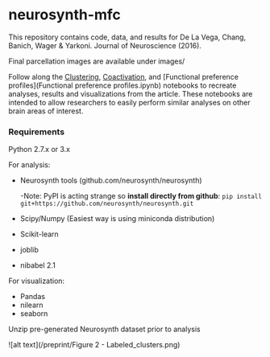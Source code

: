 # neurosynth-mfc
This repository contains code, data, and results for De La Vega, Chang, Banich, Wager & Yarkoni. Journal of Neuroscience (2016). 

Final parcellation images are available under images/

Follow along the [Clustering](Clustering.ipynb), [Coactivation](Coactivation.ipynb), and [Functional preference profiles](Functional preference profiles.ipynb) notebooks to recreate analyses, results and visualizations from the article. These notebooks are intended to allow researchers to easily perform similar analyses on other brain areas of interest.

### Requirements
Python 2.7.x or 3.x

For analysis:
- Neurosynth tools (github.com/neurosynth/neurosynth)

    -Note: PyPI is acting strange so **install directly from github**: `pip install git+https://github.com/neurosynth/neurosynth.git`
- Scipy/Numpy (Easiest way is using miniconda distribution)
- Scikit-learn
- joblib
- nibabel 2.1

For visualization:
- Pandas
- nilearn
- seaborn

Unzip pre-generated Neurosynth dataset prior to analysis


![alt text](/preprint/Figure 2 - Labeled_clusters.png)


